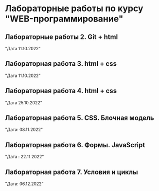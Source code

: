 # Лабораторные работы по курсу "WEB-программирование"

## Лабораторные работы 2. Git + html

"Дата 11.10.2022"


## Лабораторная работа 3. html + css

"Дата 11.10.2022"


## Лабораторная работа 4. html + css

"Дата 25.10.2022"

## Лабораторная работа 5. CSS. Блочная модель

"Дата: 08.11.2022"

## Лабораторная работа 6. Формы. JavaScript

"Дата : 22.11.2022"

## Лабораторная работа 7. Условия и циклы

"Дата: 06.12.2022"
